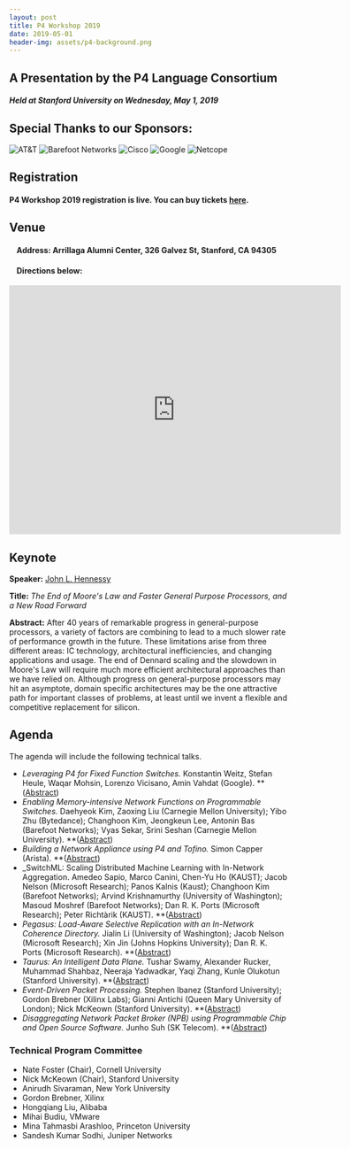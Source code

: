 ```yaml
---
layout: post
title: P4 Workshop 2019
date: 2019-05-01
header-img: assets/p4-background.png
---
```


## A Presentation by the P4 Language Consortium  
#### *Held at Stanford University on Wednesday, May 1, 2019* 
## Special Thanks to our Sponsors:
<img src="/assets/att-logo.png" alt="AT&T" /> <img src="/assets/barefoot-logo.png" alt="Barefoot Networks" /> <img src="/assets/cisco-logo.png" alt="Cisco" /> <img src="/assets/Google-logo-p4-final2.png" alt="Google" /> <img src="/assets/netcope-logo-p4-final.png" alt="Netcope" />
&nbsp;

## Registration 
#### P4 Workshop 2019 registration is live. You can **buy tickets [here](https://www.eventbrite.com/e/p4-workshop-2019-tickets-55314832152).**

## Venue
#### &nbsp;&nbsp;&nbsp;&nbsp;Address: Arrillaga Alumni Center, 326 Galvez St, Stanford, CA 94305
#### &nbsp;&nbsp;&nbsp;&nbsp;Directions below:
    
<iframe src="https://www.google.com/maps/embed?pb=!1m18!1m12!1m3!1d3168.2722083658236!2d-122.16701278469225!3d37.43067377982362!2m3!1f0!2f0!3f0!3m2!1i1024!2i768!4f13.1!3m3!1m2!1s0x808fbb28416493a7%3A0x778a60994d7a5e4c!2sFrances+C.+Arrillaga+Alumni+Center!5e0!3m2!1sen!2sus!4v1526996941379" width="600" height="450" frameborder="0" style="border:0" allowfullscreen></iframe>  

## Keynote

**Speaker:** [John L. Hennessy](https://hennessy.stanford.edu/)

**Title:** _The End of Moore's Law and Faster General Purpose Processors, and a New Road Forward_

**Abstract:** After 40 years of remarkable progress in general-purpose processors, a variety of factors are combining to lead to a much slower rate of performance growth in the future. These limitations arise from three different areas: IC technology, architectural inefficiencies, and changing applications and usage. The end of Dennard scaling and the slowdown in Moore's Law will require much more efficient architectural approaches than we have relied on. Although progress on general-purpose processors may hit an asymptote,  domain specific architectures may be the one attractive path for important classes of problems, at least until we invent a flexible and competitive replacement for silicon.
    
## Agenda

The agenda will include the following technical talks.

* _Leveraging P4 for Fixed Function Switches._ Konstantin Weitz, Stefan Heule, Waqar Mohsin, Lorenzo Vicisano, Amin Vahdat (Google). **(<a href="{{ site.baseurl }}/assets/P4WS_2019/1_Leveraging_P4.pdf">Abstract</a>) 
* _Enabling Memory-intensive Network Functions on Programmable Switches._ Daehyeok Kim, Zaoxing Liu (Carnegie Mellon University); Yibo Zhu (Bytedance); Changhoon Kim, Jeongkeun Lee, Antonin Bas (Barefoot Networks); Vyas Sekar, Srini Seshan (Carnegie Mellon University). **(<a href="{{ site.baseurl }}/assets/P4WS_2019/2_Enabling_Memory.pdf">Abstract</a>)     
* _Building a Network Appliance using P4 and Tofino._ Simon Capper (Arista). **(<a href="{{ site.baseurl }}/assets/P4WS_2019/3_Building_a_Network.pdf">Abstract</a>) 
* _SwitchML: Scaling Distributed Machine Learning with In-Network Aggregation. Amedeo Sapio, Marco Canini, Chen-Yu Ho (KAUST); Jacob Nelson (Microsoft Research); Panos Kalnis (Kaust); Changhoon Kim (Barefoot Networks); Arvind Krishnamurthy (University of Washington); Masoud Moshref (Barefoot Networks); Dan R. K. Ports (Microsoft Research); Peter Richtàrik (KAUST). **(<a href="{{ site.baseurl }}/assets/P4WS_2019/4_SwitchML.pdf">Abstract</a>) 
* _Pegasus: Load-Aware Selective Replication with an In-Network Coherence Directory._ Jialin Li (University of Washington); Jacob Nelson (Microsoft Research); Xin Jin (Johns Hopkins University); Dan R. K. Ports (Microsoft Research). **(<a href="{{ site.baseurl }}/assets/P4WS_2019/5_Pegasus.pdf">Abstract</a>) 
* _Taurus: An Intelligent Data Plane._ Tushar Swamy, Alexander Rucker, Muhammad Shahbaz, Neeraja Yadwadkar, Yaqi Zhang, Kunle Olukotun (Stanford University). **(<a href="{{ site.baseurl }}/assets/P4WS_2019/6_Taurus.pdf">Abstract</a>) 
* _Event-Driven Packet Processing._ Stephen Ibanez (Stanford University); Gordon Brebner (Xilinx Labs); Gianni Antichi (Queen Mary University of London); Nick McKeown (Stanford University). **(<a href="{{ site.baseurl }}/assets/P4WS_2019/7_Event-Driven_Packet_Processing.pdf">Abstract</a>) 
* _Disaggregating Network Packet Broker (NPB) using Programmable Chip and Open Source Software._ Junho Suh (SK Telecom). **(<a href="{{ site.baseurl }}/assets/P4WS_2019/8_Disaggregating_NPB.pdf">Abstract</a>) 

### Technical Program Committee

* Nate Foster (Chair), Cornell University
* Nick McKeown (Chair), Stanford University
* Anirudh Sivaraman, New York University
* Gordon Brebner, Xilinx
* Hongqiang Liu, Alibaba
* Mihai Budiu, VMware
* Mina Tahmasbi Arashloo, Princeton University
* Sandesh Kumar Sodhi, Juniper Networks

